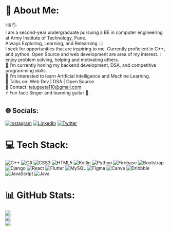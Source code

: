 # 💫 About Me:
Hii 🖐<br>I am a second-year undergraduate pursuing a BE in computer engineering at Army Institute of Technology, Pune.<br>Always Exploring, Learning, and Relearning : )<br>I seek for opportunities that are inspiring to me. Currently proficient in C++, and python. Open Source and web development are area of my interest.  I enjoy problem solving, helping and motivating others.<br>🔭 I’m currently honing my backend development, DSA, and competitive programming skills.<br>🌱 I'm interested to learn Artificial Intelligence and Machine Learning.<br>📑 Talks on: Web Dev | DSA | Open Source.<br>📧 Contact: tejugeeta110@gmail.com<br>⚡ Fun fact: Singer and learning guitar 🎸.


## 🌐 Socials:
[![Instagram](https://img.shields.io/badge/Instagram-%23E4405F.svg?logo=Instagram&logoColor=white)](https://instagram.com/_._tejaswijadhav_._) [![LinkedIn](https://img.shields.io/badge/LinkedIn-%230077B5.svg?logo=linkedin&logoColor=white)](https://linkedin.com/in/https://www.linkedin.com/in/tejaswi-jadhav-b87042226) [![Twitter](https://img.shields.io/badge/Twitter-%231DA1F2.svg?logo=Twitter&logoColor=white)](https://twitter.com/@TejaswiJ04) 

# 💻 Tech Stack:
![C++](https://img.shields.io/badge/c++-%2300599C.svg?style=for-the-badge&logo=c%2B%2B&logoColor=white) ![C#](https://img.shields.io/badge/c%23-%23239120.svg?style=for-the-badge&logo=c-sharp&logoColor=white) ![CSS3](https://img.shields.io/badge/css3-%231572B6.svg?style=for-the-badge&logo=css3&logoColor=white) ![HTML5](https://img.shields.io/badge/html5-%23E34F26.svg?style=for-the-badge&logo=html5&logoColor=white) ![Kotlin](https://img.shields.io/badge/kotlin-%230095D5.svg?style=for-the-badge&logo=kotlin&logoColor=white) ![Python](https://img.shields.io/badge/python-3670A0?style=for-the-badge&logo=python&logoColor=ffdd54) ![Firebase](https://img.shields.io/badge/firebase-%23039BE5.svg?style=for-the-badge&logo=firebase) ![Bootstrap](https://img.shields.io/badge/bootstrap-%23563D7C.svg?style=for-the-badge&logo=bootstrap&logoColor=white) ![Django](https://img.shields.io/badge/django-%23092E20.svg?style=for-the-badge&logo=django&logoColor=white) ![React](https://img.shields.io/badge/react-%2320232a.svg?style=for-the-badge&logo=react&logoColor=%2361DAFB) ![Flutter](https://img.shields.io/badge/Flutter-%2302569B.svg?style=for-the-badge&logo=Flutter&logoColor=white) ![MySQL](https://img.shields.io/badge/mysql-%2300f.svg?style=for-the-badge&logo=mysql&logoColor=white) 	![Figma](https://img.shields.io/badge/figma-%23F24E1E.svg?style=for-the-badge&logo=figma&logoColor=white) ![Canva](https://img.shields.io/badge/Canva-%2300C4CC.svg?style=for-the-badge&logo=Canva&logoColor=white) ![Dribbble](https://img.shields.io/badge/Dribbble-EA4C89?style=for-the-badge&logo=dribbble&logoColor=white) ![JavaScript](https://img.shields.io/badge/javascript-%23323330.svg?style=for-the-badge&logo=javascript&logoColor=%23F7DF1E) ![Java](https://img.shields.io/badge/java-%23ED8B00.svg?style=for-the-badge&logo=java&logoColor=white)
# 📊 GitHub Stats:
![](https://github-readme-stats.vercel.app/api?username=tejaswijadhav2003&theme=default&hide_border=false&include_all_commits=true&count_private=true)<br/>
![](https://github-readme-streak-stats.herokuapp.com/?user=tejaswijadhav2003&theme=default&hide_border=false)<br/>
![](https://github-readme-stats.vercel.app/api/top-langs/?username=tejaswijadhav2003&theme=default&hide_border=false&include_all_commits=true&count_private=true&layout=compact)
